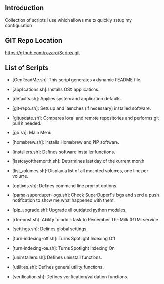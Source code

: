                    
Introduction
-----------------
Collection of scripts I use which allows me to quickly setup my configuration
                   
GIT Repo Location
-----------------
https://github.com/pszaro/Scripts.git
                   
List of Scripts
-----------------

  - [GenReadMe.sh]:
   This script generates a dynamic README file.

  - [applications.sh]:
   Installs OSX applications.

  - [defaults.sh]:
   Applies system and application defaults.

  - [git-repo.sh]:
   Sets up and launches (if necessary) installed software.

  - [gitupdate.sh]:
   Compares local and remote repositories and performs git pull if needed.

  - [go.sh]:
   Main Menu

  - [homebrew.sh]:
   Installs Homebrew and PIP software.

  - [installers.sh]:
   Defines software installer functions.

  - [lastdayofthemonth.sh]:
   Determines last day of the current month

  - [list_volumes.sh]:
  	Display a list of all mounted volumes, one line per volume.

  - [options.sh]:
   Defines command line prompt options.

  - [parse-superduper-logs.sh]:
   Check SuperDuper!'s logs and send a push notification to show me what happened with them.

  - [pip_upgrade.sh]:
   Upgrade all outdated python modules.

  - [rtm-post.sh]:
   Ability to add a task to Remember The Milk (RTM) service

  - [settings.sh]:
   Defines global settings.

  - [turn-indexing-off.sh]:
   Turns Spotlight Indexing Off

  - [turn-indexing-on.sh]:
   Turns Spotlight Indexing On

  - [uninstallers.sh]:
   Defines uninstall functions.

  - [utlilties.sh]:
   Defines general utility functions.

  - [verification.sh]:
   Defines verification/validation functions.

